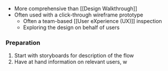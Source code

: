- More comprehensive than [[Design Walkthrough]]
- Often used with a click-through wireframe prototype
	- Often a team-based [[User eXperience (UX)]] inspection
	- Exploring the design on behalf of users

### Preparation
1. Start with storyboards for description of the flow
2. Have at hand information on relevant users, w